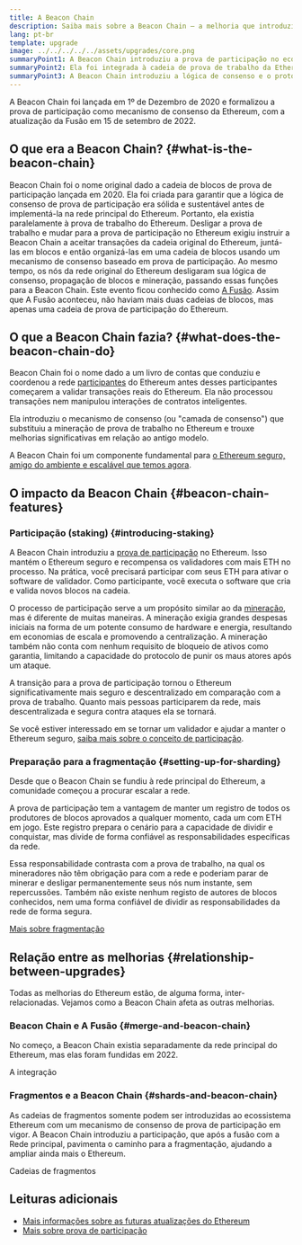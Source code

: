 ```yaml
---
title: A Beacon Chain
description: Saiba mais sobre a Beacon Chain — a melhoria que introduziu a prova de participação no Ethereum.
lang: pt-br
template: upgrade
image: ../../../../../assets/upgrades/core.png
summaryPoint1: A Beacon Chain introduziu a prova de participação no ecossistema Ethereum.
summaryPoint2: Ela foi integrada à cadeia de prova de trabalho da Ethereum original em setembro de 2022.
summaryPoint3: A Beacon Chain introduziu a lógica de consenso e o protocolo de propagação de boatos de bloco que agora protege a Ethereum.
---
```


<UpgradeStatus isShipped dateKey="page-upgrades-beacon-date">
  A Beacon Chain foi lançada em 1º de Dezembro de 2020 e formalizou a prova de participação como mecanismo de consenso da Ethereum, com a atualização da Fusão em 15 de setembro de 2022.
</UpgradeStatus>

## O que era a Beacon Chain? {#what-is-the-beacon-chain}

Beacon Chain foi o nome original dado a cadeia de blocos de prova de participação lançada em 2020. Ela foi criada para garantir que a lógica de consenso de prova de participação era sólida e sustentável antes de implementá-la na rede principal do Ethereum. Portanto, ela existia paralelamente à prova de trabalho do Ethereum. Desligar a prova de trabalho e mudar para a prova de participação no Ethereum exigiu instruir a Beacon Chain a aceitar transações da cadeia original do Ethereum, juntá-las em blocos e então organizá-las em uma cadeia de blocos usando um mecanismo de consenso baseado em prova de participação. Ao mesmo tempo, os nós da rede original do Ethereum desligaram sua lógica de consenso, propagação de blocos e mineração, passando essas funções para a Beacon Chain. Este evento ficou conhecido como [A Fusão](/roadmap/merge/). Assim que A Fusão aconteceu, não haviam mais duas cadeias de blocos, mas apenas uma cadeia de prova de participação do Ethereum.

## O que a Beacon Chain fazia? {#what-does-the-beacon-chain-do}

Beacon Chain foi o nome dado a um livro de contas que conduziu e coordenou a rede [participantes](/staking/) do Ethereum antes desses participantes começarem a validar transações reais do Ethereum. Ela não processou transações nem manipulou interações de contratos inteligentes.

Ela introduziu o mecanismo de consenso (ou "camada de consenso") que substituiu a mineração de prova de trabalho no Ethereum e trouxe melhorias significativas em relação ao antigo modelo.

A Beacon Chain foi um componente fundamental para [o Ethereum seguro, amigo do ambiente e escalável que temos agora](/roadmap/vision/).

## O impacto da Beacon Chain {#beacon-chain-features}

### Participação (staking) {#introducing-staking}

A Beacon Chain introduziu a [prova de participação](/developers/docs/consensus-mechanisms/pos/) no Ethereum. Isso mantém o Ethereum seguro e recompensa os validadores com mais ETH no processo. Na prática, você precisará participar com seus ETH para ativar o software de validador. Como participante, você executa o software que cria e valida novos blocos na cadeia.

O processo de participação serve a um propósito similar ao da [mineração](/developers/docs/mining/), mas é diferente de muitas maneiras. A mineração exigia grandes despesas iniciais na forma de um potente consumo de hardware e energia, resultando em economias de escala e promovendo a centralização. A mineração também não conta com nenhum requisito de bloqueio de ativos como garantia, limitando a capacidade do protocolo de punir os maus atores após um ataque.

A transição para a prova de participação tornou o Ethereum significativamente mais seguro e descentralizado em comparação com a prova de trabalho. Quanto mais pessoas participarem da rede, mais descentralizada e segura contra ataques ela se tornará.

<InfoBanner emoji=":money_bag:">
  Se você estiver interessado em se tornar um validador e ajudar a manter o Ethereum seguro, <a href="/staking/">saiba mais sobre o conceito de participação</a>.
</InfoBanner>

### Preparação para a fragmentação {#setting-up-for-sharding}

Desde que o Beacon Chain se fundiu à rede principal do Ethereum, a comunidade começou a procurar escalar a rede.

A prova de participação tem a vantagem de manter um registro de todos os produtores de blocos aprovados a qualquer momento, cada um com ETH em jogo. Este registro prepara o cenário para a capacidade de dividir e conquistar, mas divide de forma confiável as responsabilidades específicas da rede.

Essa responsabilidade contrasta com a prova de trabalho, na qual os mineradores não têm obrigação para com a rede e poderiam parar de minerar e desligar permanentemente seus nós num instante, sem repercussões. Também não existe nenhum registo de autores de blocos conhecidos, nem uma forma confiável de dividir as responsabilidades da rede de forma segura.

[Mais sobre fragmentação](/roadmap/danksharding/)

## Relação entre as melhorias {#relationship-between-upgrades}

Todas as melhorias do Ethereum estão, de alguma forma, inter-relacionadas. Vejamos como a Beacon Chain afeta as outras melhorias.

### Beacon Chain e A Fusão {#merge-and-beacon-chain}

No começo, a Beacon Chain existia separadamente da rede principal do Ethereum, mas elas foram fundidas em 2022.

<ButtonLink to="/roadmap/merge/">
  A integração
</ButtonLink>

### Fragmentos e a Beacon Chain {#shards-and-beacon-chain}

As cadeias de fragmentos somente podem ser introduzidas ao ecossistema Ethereum com um mecanismo de consenso de prova de participação em vigor. A Beacon Chain introduziu a participação, que após a fusão com a Rede principal, pavimenta o caminho para a fragmentação, ajudando a ampliar ainda mais o Ethereum.

<ButtonLink to="/roadmap/danksharding/">
  Cadeias de fragmentos
</ButtonLink>

## Leituras adicionais

- [Mais informações sobre as futuras atualizações do Ethereum](/roadmap/vision)
- [Mais sobre prova de participação](/developers/docs/consensus-mechanisms/pos)
